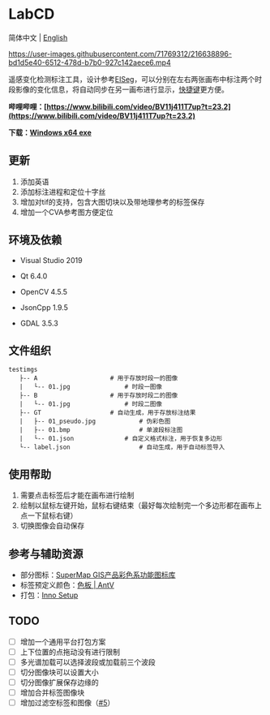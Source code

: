# LabCD

简体中文 | [English](./README_EN.md)

https://user-images.githubusercontent.com/71769312/216638896-bd1d5e40-6512-478d-b7b0-927c142aece6.mp4

遥感变化检测标注工具，设计参考[EISeg](https://github.com/PaddlePaddle/PaddleSeg/tree/release/2.6/EISeg)，可以分别在左右两张画布中标注两个时段影像的变化信息，将自动同步在另一画布进行显示，[快捷键](https://github.com/geoyee/LabCD/wiki/%E5%BF%AB%E6%8D%B7%E9%94%AE%E5%88%97%E8%A1%A8)更方便。

**哔哩哔哩：[https://www.bilibili.com/video/BV11j411T7up?t=23.2](https://www.bilibili.com/video/BV11j411T7up?t=23.2)**

**下载：[Windows x64 exe](https://github.com/geoyee/LabCD/releases/download/0.2/LabCD-0.2-x64-setup.exe)**

## 更新

1. 添加英语
2.  添加标注进程和定位十字丝
4.  增加对tif的支持，包含大图切块以及带地理参考的标签保存
6.  增加一个CVA参考图方便定位

## 环境及依赖

- Visual Studio 2019

- Qt 6.4.0

- OpenCV 4.5.5

- JsonCpp 1.9.5

- GDAL 3.5.3

## 文件组织

```
testimgs
   ├-- A					# 用于存放时段一的图像
   |   └-- 01.jpg				# 时段一图像
   ├-- B					# 用于存放时段二的图像
   |   └-- 01.jpg				# 时段二图像
   ├-- GT					# 自动生成，用于存放标注结果
   |   ├-- 01_pseudo.jpg			# 伪彩色图
   |   ├-- 01.bmp			        # 单波段标注图
   |   └-- 01.json				# 自定义格式标注，用于恢复多边形
   └-- label.json	 		        # 自动生成，用于自动标签导入
```

## 使用帮助

1. 需要点击标签后才能在画布进行绘制
2. 绘制以鼠标左键开始，鼠标右键结束（最好每次绘制完一个多边形都在画布上点一下鼠标右键）
3. 切换图像会自动保存

## 参考与辅助资源

- 部分图标：[SuperMap GIS产品彩色系功能图标库](https://www.iconfont.cn/collections/detail?spm=a313x.7781069.1998910419.d9df05512&cid=32519)
- 标签预定义颜色：[色板 | AntV](https://antv.vision/zh/docs/specification/language/palette)
- 打包：[Inno Setup](https://jrsoftware.org/)

## TODO

- [ ] 增加一个通用平台打包方案
- [ ] 上下位置的点拖动没有进行限制
- [ ] 多光谱加载可以选择波段或加载前三个波段
- [ ] 切分图像块可以设置大小
- [ ] 切分图像扩展保存边缘的
- [ ] 增加合并标签图像块
- [ ] 增加过滤空标签和图像（[#5](https://github.com/geoyee/LabCD/issues/5)）
